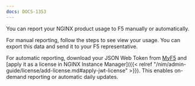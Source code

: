 ```yaml
---
docs: DOCS-1353
---
```


You can report your NGINX product usage to F5 manually or automatically.

For manual reporting, follow the steps to see view your usage. You can export this data and send it to your F5 representative.

For automatic reporting, download your JSON Web Token from [MyF5](https://account.f5.com/myf5) and [apply it as a license in NGINX Instance Manager]({{< relref "/nim/admin-guide/license/add-license.md#apply-jwt-license" >}}). This enables on-demand reporting or automatic daily updates.
